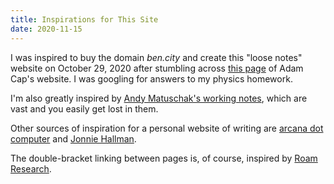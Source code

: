 ```yaml
---
title: Inspirations for This Site
date: 2020-11-15
---
```


I was inspired to buy the domain *ben.city* and create this "loose notes" website on October 29, 2020 after stumbling across [this page](https://adamcap.com/schoolwork/3000/) of Adam Cap's website. I was googling for answers to my physics homework.

I'm also greatly inspired by [Andy Matuschak's working notes](https://notes.andymatuschak.org/), which are vast and you easily get lost in them.

Other sources of inspiration for a personal website of writing are [arcana dot computer](https://arcana.computer) and [Jonnie Hallman](https://destroytoday.com).

The double-bracket linking between pages is, of course, inspired by [Roam Research](http://roamresearch.com/).
